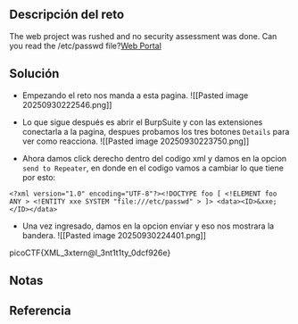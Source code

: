 ## Descripción del reto
The web project was rushed and no security assessment was done. Can you read the /etc/passwd file?[Web Portal](http://saturn.picoctf.net:59054/)

## Solución
- Empezando el reto nos manda a esta pagina.
![[Pasted image 20250930222546.png]]

- Lo que sigue después es abrir el BurpSuite y con las extensiones conectarla a la pagina, despues probamos los tres botones `Details` para ver como reacciona.
![[Pasted image 20250930223750.png]]

- Ahora damos click derecho dentro del codigo xml y damos en la opcion `send to Repeater`, en donde en el codigo vamos a cambiar lo que tiene por esto:
```
<?xml version="1.0" encoding="UTF-8"?><!DOCTYPE foo [ <!ELEMENT foo ANY > <!ENTITY xxe SYSTEM "file:///etc/passwd" > ]> <data><ID>&xxe;</ID></data>
```

- Una vez ingresado, damos en la opcion enviar y eso nos mostrara la bandera.
![[Pasted image 20250930224401.png]]

picoCTF{XML_3xtern@l_3nt1t1ty_0dcf926e}

## Notas


## Referencia